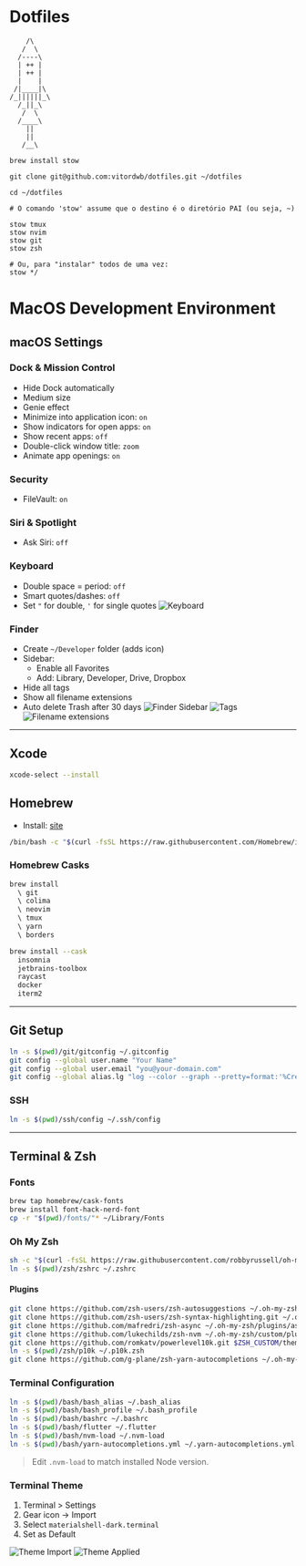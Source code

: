 # Dotfiles

 ```
     /\
    /  \
   /----\
   | ++ |
   | ++ |
   |    |
  /|____|\
 /_||||||_\
   /_||_\
    /  \
   /____\
     ||
     ||
    /__\
```

```
brew install stow
```

```
git clone git@github.com:vitordwb/dotfiles.git ~/dotfiles
```

```
cd ~/dotfiles

# O comando 'stow' assume que o destino é o diretório PAI (ou seja, ~)

stow tmux
stow nvim
stow git
stow zsh

# Ou, para "instalar" todos de uma vez:
stow */
```


# MacOS Development Environment

## macOS Settings

### Dock & Mission Control
- Hide Dock automatically
- Medium size
- Genie effect
- Minimize into application icon: `on`
- Show indicators for open apps: `on`
- Show recent apps: `off`
- Double-click window title: `zoom`
- Animate app openings: `on`

### Security
- FileVault: `on`

### Siri & Spotlight
- Ask Siri: `off`

### Keyboard
- Double space = period: `off`
- Smart quotes/dashes: `off`
- Set `"` for double, `'` for single quotes
![Keyboard](https://github.com/vitordwb/mac.environment/assets/64985648/4fcce15a-86c5-4945-9058-97e486915504)

### Finder
- Create `~/Developer` folder (adds icon)
- Sidebar:
  - Enable all Favorites
  - Add: Library, Developer, Drive, Dropbox
- Hide all tags
- Show all filename extensions
- Auto delete Trash after 30 days
![Finder Sidebar](https://dev-to-uploads.s3.amazonaws.com/uploads/articles/iubdw3xlz4v1o9pr4rt4.png)
![Tags](https://dev-to-uploads.s3.amazonaws.com/uploads/articles/fke1msfpu67hr6jc53yx.png)
![Filename extensions](https://dev-to-uploads.s3.amazonaws.com/uploads/articles/bgy7keufnu3lglp5ehwh.png)

---

## Xcode

```bash
xcode-select --install
```

## Homebrew
- Install: [site](https://brew.sh/)

```bash
/bin/bash -c "$(curl -fsSL https://raw.githubusercontent.com/Homebrew/install/HEAD/install.sh)"
```

### Homebrew Casks
```bash
brew install
  \ git
  \ colima
  \ neovim
  \ tmux
  \ yarn
  \ borders
```


```bash
brew install --cask 
  insomnia 
  jetbrains-toolbox 
  raycast 
  docker
  iterm2
```

---

## Git Setup
```bash
ln -s $(pwd)/git/gitconfig ~/.gitconfig
git config --global user.name "Your Name"
git config --global user.email "you@your-domain.com"
git config --global alias.lg "log --color --graph --pretty=format:'%Cred%h%Creset -%C(yellow)%d%Creset %s %Cgreen(%cr) %C(bold blue)<%an>%Creset' --abbrev-commit"
```

### SSH
```bash
ln -s $(pwd)/ssh/config ~/.ssh/config
```

---

## Terminal & Zsh

### Fonts
```bash
brew tap homebrew/cask-fonts
brew install font-hack-nerd-font
cp -r "$(pwd)/fonts/"* ~/Library/Fonts
```

### Oh My Zsh
```bash
sh -c "$(curl -fsSL https://raw.githubusercontent.com/robbyrussell/oh-my-zsh/master/tools/install.sh)"
ln -s $(pwd)/zsh/zshrc ~/.zshrc
```

#### Plugins
```bash
git clone https://github.com/zsh-users/zsh-autosuggestions ~/.oh-my-zsh/custom/plugins/zsh-autosuggestions
git clone https://github.com/zsh-users/zsh-syntax-highlighting.git ~/.oh-my-zsh/custom/plugins/zsh-syntax-highlighting
git clone https://github.com/mafredri/zsh-async ~/.oh-my-zsh/plugins/async
git clone https://github.com/lukechilds/zsh-nvm ~/.oh-my-zsh/custom/plugins/zsh-nvm
git clone https://github.com/romkatv/powerlevel10k.git $ZSH_CUSTOM/themes/powerlevel10k
ln -s $(pwd)/zsh/p10k ~/.p10k.zsh
git clone https://github.com/g-plane/zsh-yarn-autocompletions ~/.oh-my-zsh/custom/plugins/zsh-yarn-autocompletions
```

### Terminal Configuration
```bash
ln -s $(pwd)/bash/bash_alias ~/.bash_alias
ln -s $(pwd)/bash/bash_profile ~/.bash_profile
ln -s $(pwd)/bash/bashrc ~/.bashrc
ln -s $(pwd)/bash/flutter ~/.flutter
ln -s $(pwd)/bash/nvm-load ~/.nvm-load
ln -s $(pwd)/bash/yarn-autocompletions.yml ~/.yarn-autocompletions.yml
```
> Edit `.nvm-load` to match installed Node version.

### Terminal Theme
1. Terminal > Settings
2. Gear icon → Import
3. Select `materialshell-dark.terminal`
4. Set as Default

![Theme Import](https://dev-to-uploads.s3.amazonaws.com/uploads/articles/77pu4602w1cusup0rlj1.png)
![Theme Applied](https://dev-to-uploads.s3.amazonaws.com/uploads/articles/gfk6ihhzv4nabghz4z51.png)
